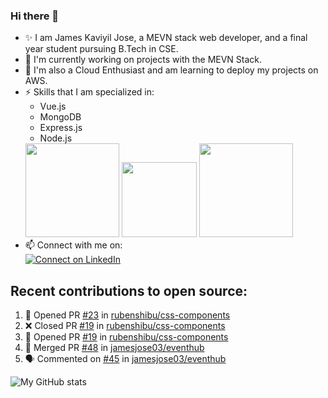 ### Hi there 👋

<!--
**jamesjose03/jamesjose03** is a ✨ _special_ ✨ repository because its `README.md` (this file) appears on your GitHub profile.

Here are some ideas to get you started:

- 🔭 I’m currently working on ...
- 🌱 I’m currently learning ...
- 👯 I’m looking to collaborate on ...
- 🤔 I’m looking for help with ...
- 💬 Ask me about ...
- 📫 How to reach me: ...
- 😄 Pronouns: ...
- ⚡ Fun fact: ...
-->
- ✨ I am James Kaviyil Jose, a MEVN stack web developer, and a final year student pursuing B.Tech in CSE.
- 🔭 I'm currently working on projects with the MEVN Stack.
- 🌱 I'm also a Cloud Enthusiast and am learning to deploy my projects on AWS.
- ⚡ Skills that I am specialized in: 
  - Vue.js 
  - MongoDB
  - Express.js
  - Node.js
  <img src="https://madewithnetwork.ams3.cdn.digitaloceanspaces.com/spatie-space-production/4952/mevn-cli.jpg" width="150">
  <img src="https://seeklogo.com/images/A/amazon-web-services-aws-logo-6C2E3DCD3E-seeklogo.com.png" width="120">
  <img src="https://cloud.google.com/images/velostrata/cloud-lockup-logo.png" width="150">
- 📫 Connect with me on:  
[![Connect on LinkedIn](https://img.shields.io/badge/--linkedin?label=LinkedIn&logo=LinkedIn&style=social)](https://www.linkedin.com/in/jamesjose03)

## Recent contributions to open source:
<!--START_SECTION:activity-->
1. 💪 Opened PR [#23](https://github.com/rubenshibu/css-components/pull/23) in [rubenshibu/css-components](https://github.com/rubenshibu/css-components)
2. ❌ Closed PR [#19](https://github.com/rubenshibu/css-components/pull/19) in [rubenshibu/css-components](https://github.com/rubenshibu/css-components)
3. 💪 Opened PR [#19](https://github.com/rubenshibu/css-components/pull/19) in [rubenshibu/css-components](https://github.com/rubenshibu/css-components)
4. 🎉 Merged PR [#48](https://github.com/jamesjose03/eventhub/pull/48) in [jamesjose03/eventhub](https://github.com/jamesjose03/eventhub)
5. 🗣 Commented on [#45](https://github.com/jamesjose03/eventhub/issues/45) in [jamesjose03/eventhub](https://github.com/jamesjose03/eventhub)
<!--END_SECTION:activity-->

![My GitHub stats](https://github-readme-stats.vercel.app/api?username=jamesjose03&show_icons=true&hide_border=true)
